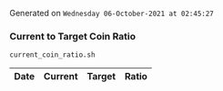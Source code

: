 Generated on `Wednesday 06-October-2021 at 02:45:27`

### Current to Target Coin Ratio
`current_coin_ratio.sh`

Date|Current|Target|Ratio
---|---|---|---
